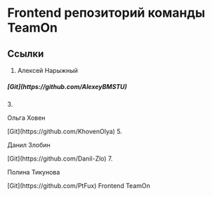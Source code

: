 # Frontend репозиторий команды TeamOn

## Ссылки
1. Алексей Нарыжный
<h5>[Git](https://github.com/AlexeyBMSTU)</h5>
3. <p> Ольга Ховен </p>
   [Git](https://github.com/KhovenOlya)
5. <p> Данил Злобин </p>
   [Git](https://github.com/Danil-Zlo)
7. <p> Полина Тикунова </p>
   [Git](https://github.com/PtFux)
Frontend TeamOn
